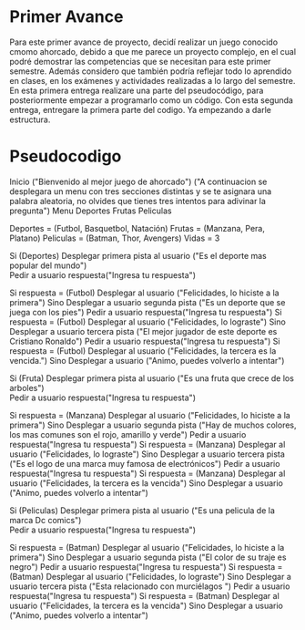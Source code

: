 # Primer Avance

Para este primer avance de proyecto, decidí realizar un juego conocido cmomo ahorcado, debido a que me parece un proyecto complejo, en el cual podré demostrar las competencias que se necesitan para este primer semestre. Además considero que también podría reflejar todo lo aprendido en clases, en los exámenes y actividades realizadas a lo largo del semestre. En esta primera entrega realizare una parte del pseudocódigo, para posteriormente empezar a programarlo como un código.
Con esta segunda entrega, entregare la primera parte del codigo. Ya empezando a darle estructura.

# Pseudocodigo
Inicio
("Bienvenido al mejor juego de ahorcado")
("A continuacion se desplegara un menu con tres secciones distintas y se te asignara una palabra aleatoria, no olvides que tienes tres intentos para adivinar la pregunta")
Menu
Deportes
Frutas
Peliculas

Deportes = (Futbol, Basquetbol, Natación)
Frutas = (Manzana, Pera, Platano)
Peliculas = (Batman, Thor, Avengers)
Vidas = 3

Si (Deportes)
  Desplegar primera pista al usuario ("Es el deporte mas popular del mundo")  
Pedir a usuario respuesta("Ingresa tu respuesta")

Si respuesta = (Futbol)
  Desplegar al usuario ("Felicidades, lo hiciste a la primera")
Sino
  Desplegar a usuario segunda pista ("Es un deporte que se juega con los pies")
  Pedir a usuario respuesta("Ingresa tu respuesta")
Si respuesta = (Futbol)
  Desplegar al usuario ("Felicidades, lo lograste")
Sino
  Desplegar a usuario tercera pista ("El mejor jugador de este deporte es Cristiano Ronaldo")
  Pedir a usuario respuesta("Ingresa tu respuesta")
 Si respuesta = (Futbol)
  Desplegar al usuario ("Felicidades, la tercera es la vencida.")
 Sino
  Desplegar a usuario ("Animo, puedes volverlo a intentar")
 
 Si (Fruta)
  Desplegar primera pista al usuario ("Es una fruta que crece de los arboles")  
Pedir a usuario respuesta("Ingresa tu respuesta")

Si respuesta = (Manzana)
  Desplegar al usuario ("Felicidades, lo hiciste a la primera")
Sino
  Desplegar a usuario segunda pista ("Hay de muchos colores, los mas comunes son el rojo, amarillo y verde")
  Pedir a usuario respuesta("Ingresa tu respuesta")
Si respuesta = (Manzana)
  Desplegar al usuario ("Felicidades, lo lograste")
Sino
  Desplegar a usuario tercera pista ("Es el logo de una marca muy famosa de electrónicos")
  Pedir a usuario respuesta("Ingresa tu respuesta")
 Si respuesta = (Manzana)
  Desplegar al usuario ("Felicidades, la tercera es la vencida")
 Sino
  Desplegar a usuario ("Animo, puedes volverlo a intentar")
  
  Si (Peliculas)
  Desplegar primera pista al usuario ("Es una pelicula de la marca Dc comics")  
Pedir a usuario respuesta("Ingresa tu respuesta")

Si respuesta = (Batman)
  Desplegar al usuario ("Felicidades, lo hiciste a la primera")
Sino
  Desplegar a usuario segunda pista ("El color de su traje es negro")
  Pedir a usuario respuesta("Ingresa tu respuesta")
Si respuesta = (Batman)
  Desplegar al usuario ("Felicidades, lo lograste")
Sino
  Desplegar a usuario tercera pista ("Esta relacionado con murciélagos ")
  Pedir a usuario respuesta("Ingresa tu respuesta")
 Si respuesta = (Batman)
  Desplegar al usuario ("Felicidades, la tercera es la vencida")
 Sino
  Desplegar a usuario ("Animo, puedes volverlo a intentar")
